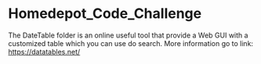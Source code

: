 # Homedepot_Code_Challenge

The DateTable folder is an online useful tool that provide a Web GUI with a customized table which you can use do search.
More information go to link: https://datatables.net/ 
